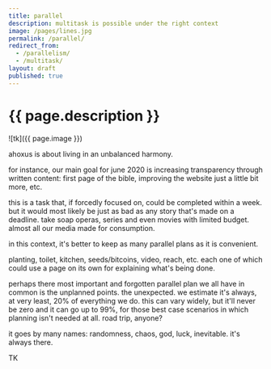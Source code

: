 ```yaml
---
title: parallel
description: multitask is possible under the right context
image: /pages/lines.jpg
permalink: /parallel/
redirect_from:
  - /parallelism/
  - /multitask/
layout: draft
published: true
---
```


# {{ page.description }}

![tk]({{ page.image }})

ahoxus is about living in an unbalanced harmony.

for instance, our main goal for june 2020 is increasing transparency through written content:
first page of the bible, improving the website just a little bit more, etc.

this is a task that, if forcedly focused on, could be completed within a week. but it would most likely be just as bad as any story that's made on a deadline. take soap operas, series and even movies with limited budget. almost all our media made for consumption.

in this context, it's better to keep as many parallel plans as it is convenient.

planting, toilet, kitchen, seeds/bitcoins, video, reach, etc. each one of which could use a page on its own for explaining what's being done.

perhaps there most important and forgotten parallel plan we all have in common is the unplanned points. the unexpected. we estimate it's always, at very least, 20% of everything we do. this can vary widely, but it'll never be zero and it can go up to 99%, for those best case scenarios in which planning isn't needed at all. road trip, anyone?

it goes by many names: randomness, chaos, god, luck, inevitable. it's always there.

TK
